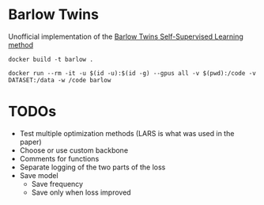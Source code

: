# Barlow Twins

Unofficial implementation of the [Barlow Twins Self-Supervised Learning method](https://arxiv.org/abs/2103.03230)

`docker build -t barlow .`

`docker run --rm -it -u $(id -u):$(id -g) --gpus all -v $(pwd):/code -v DATASET:/data -w /code barlow`

# TODOs

- Test multiple optimization methods (LARS is what was used in the paper)
- Choose or use custom backbone
- Comments for functions
- Separate logging of the two parts of the loss
- Save model
    - Save frequency
    - Save only when loss improved
